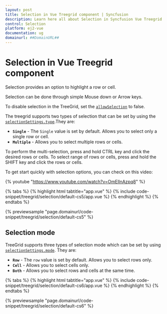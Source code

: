 ```yaml
---
layout: post
title: Selection in Vue Treegrid component | Syncfusion
description: Learn here all about Selection in Syncfusion Vue Treegrid component of Syncfusion Essential JS 2 and more.
control: Selection 
platform: ej2-vue
documentation: ug
domainurl: ##DomainURL##
---
```


# Selection in Vue Treegrid component

Selection provides an option to highlight a row or cell.

Selection can be done through simple Mouse down or Arrow keys.

To disable selection in the TreeGrid, set the [`allowSelection`](https://ej2.syncfusion.com/vue/documentation/api/treegrid/#allowselection) to false.

The treegrid supports two types of selection that can be set by using the
[`selectionSettings.type`](https://ej2.syncfusion.com/vue/documentation/api/treegrid/selectionSettings/#type).They are:

* **`Single`** - The `Single` value is set by default. Allows you to select only a single row or cell.
* **`Multiple`** - Allows you to select multiple rows or cells.

To perform the multi-selection, press and hold CTRL key and click the desired rows or cells.
To select range of rows or cells, press and hold the SHIFT key and click the rows or cells.

To get start quickly with selection options, you can check on this video:

{% youtube "https://www.youtube.com/watch?v=OmEllnAzpq8" %}

{% tabs %}
{% highlight html tabtitle="app.vue" %}
{% include code-snippet/treegrid/selection/default-cs5/app.vue %}
{% endhighlight %}
{% endtabs %}
        
{% previewsample "page.domainurl/code-snippet/treegrid/selection/default-cs5" %}

## Selection mode

TreeGrid supports three types of selection mode which can be set by using
[`selectionSettings.mode`](https://ej2.syncfusion.com/vue/documentation/api/treegrid/selectionSettings/#mode). They are:

* **`Row`** - The `row` value is set by default. Allows you to select rows only.
* **`Cell`** - Allows you to select cells only.
* **`Both`** - Allows you to select rows and cells at the same time.

{% tabs %}
{% highlight html tabtitle="app.vue" %}
{% include code-snippet/treegrid/selection/default-cs6/app.vue %}
{% endhighlight %}
{% endtabs %}
        
{% previewsample "page.domainurl/code-snippet/treegrid/selection/default-cs6" %}